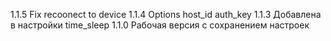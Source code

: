 1.1.5 Fix recoonect to device
1.1.4 Options host_id auth_key
1.1.3 Добавлена в настройки time_sleep
1.1.0 Рабочая версия с сохранением настроек
